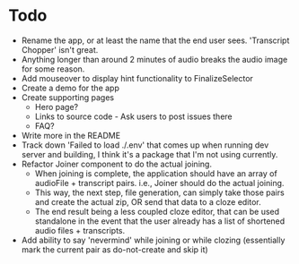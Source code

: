# Todo
  - Rename the app, or at least the name that the end user sees. 'Transcript Chopper' isn't great.
  - Anything longer than around 2 minutes of audio breaks the audio image for some reason.
  - Add mouseover to display hint functionality to FinalizeSelector
  - Create a demo for the app
  - Create supporting pages
    - Hero page?
    - Links to source code - Ask users to post issues there
    - FAQ?
  - Write more in the README
  - Track down 'Failed to load ./.env' that comes up when running dev server and building, I think it's a package that I'm not using currently.
  - Refactor Joiner component to do the actual joining.
    - When joining is complete, the application should have an array of audioFile + transcript pairs. i.e., Joiner should do the actual joining.
    - This way, the next step, file generation, can simply take those pairs and create the actual zip, OR send that data to a cloze editor.
    - The end result being a less coupled cloze editor, that can be used standalone in the event that the user already has a list of shortened audio files + transcripts.
  - Add ability to say 'nevermind' while joining or while clozing (essentially mark the current pair as do-not-create and skip it)